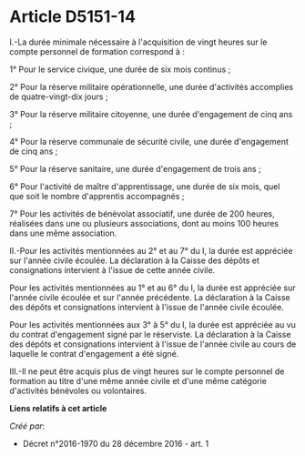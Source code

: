 # Article D5151-14

I.-La durée minimale nécessaire à l'acquisition de vingt heures sur le compte personnel de formation correspond à : 

1° Pour le service civique, une durée de six mois continus ; 

2° Pour la réserve militaire opérationnelle, une durée d'activités accomplies de quatre-vingt-dix jours ; 

3° Pour la réserve militaire citoyenne, une durée d'engagement de cinq ans ; 

4° Pour la réserve communale de sécurité civile, une durée d'engagement de cinq ans ; 

5° Pour la réserve sanitaire, une durée d'engagement de trois ans ; 

6° Pour l'activité de maître d'apprentissage, une durée de six mois, quel que soit le nombre d'apprentis accompagnés ; 

7° Pour les activités de bénévolat associatif, une durée de 200 heures, réalisées dans une ou plusieurs associations, dont au
moins 100 heures dans une même association. 

II.-Pour les activités mentionnées au 2° et au 7° du I, la durée est appréciée sur l'année civile écoulée. La déclaration à
la Caisse des dépôts et consignations intervient à l'issue de cette année civile. 

Pour les activités mentionnées au 1° et au 6° du I, la durée est appréciée sur l'année civile écoulée et sur l'année
précédente. La déclaration à la Caisse des dépôts et consignations intervient à l'issue de l'année civile écoulée. 

Pour les activités mentionnées aux 3° à 5° du I, la durée est appréciée au vu du contrat d'engagement signé par le
réserviste. La déclaration à la Caisse des dépôts et consignations intervient à l'issue de l'année civile au cours de
laquelle le contrat d'engagement a été signé. 

III.-Il ne peut être acquis plus de vingt heures sur le compte personnel de formation au titre d'une même année civile et
d'une même catégorie d'activités bénévoles ou volontaires.

**Liens relatifs à cet article**

_Créé par_:

  - Décret n°2016-1970 du 28 décembre 2016 - art. 1
